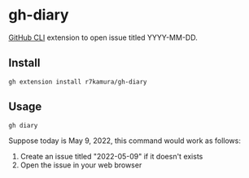 # gh-diary

[GitHub CLI](https://github.com/cli/cli) extension to open issue titled YYYY-MM-DD.

## Install

```
gh extension install r7kamura/gh-diary
```

## Usage

```
gh diary
```

Suppose today is May 9, 2022, this command would work as follows:

1. Create an issue titled "2022-05-09" if it doesn't exists
2. Open the issue in your web browser
